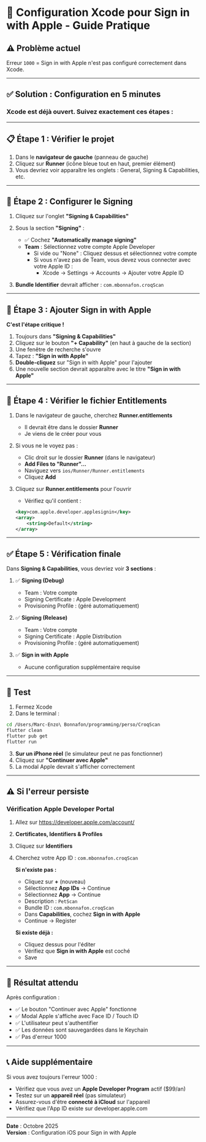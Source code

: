 # 🔧 Configuration Xcode pour Sign in with Apple - Guide Pratique

## ⚠️ Problème actuel

Erreur `1000` = Sign in with Apple n'est pas configuré correctement dans Xcode.

---

## ✅ Solution : Configuration en 5 minutes

### Xcode est déjà ouvert. Suivez exactement ces étapes :

---

## 📋 Étape 1 : Vérifier le projet

1. Dans le **navigateur de gauche** (panneau de gauche)
2. Cliquez sur **Runner** (icône bleue tout en haut, premier élément)
3. Vous devriez voir apparaître les onglets : General, Signing & Capabilities, etc.

---

## 🔐 Étape 2 : Configurer le Signing

1. Cliquez sur l'onglet **"Signing & Capabilities"**
2. Sous la section **"Signing"** :

   - ✅ Cochez **"Automatically manage signing"**
   - **Team** : Sélectionnez votre compte Apple Developer
     - Si vide ou "None" : Cliquez dessus et sélectionnez votre compte
     - Si vous n'avez pas de Team, vous devez vous connecter avec votre Apple ID :
       - Xcode → Settings → Accounts → Ajouter votre Apple ID

3. **Bundle Identifier** devrait afficher : `com.mbonnafon.croqScan`

---

## 🍏 Étape 3 : Ajouter Sign in with Apple

**C'est l'étape critique !**

1. Toujours dans **"Signing & Capabilities"**
2. Cliquez sur le bouton **"+ Capability"** (en haut à gauche de la section)
3. Une fenêtre de recherche s'ouvre
4. Tapez : **"Sign in with Apple"**
5. **Double-cliquez** sur "Sign in with Apple" pour l'ajouter
6. Une nouvelle section devrait apparaître avec le titre **"Sign in with Apple"**

---

## 📄 Étape 4 : Vérifier le fichier Entitlements

1. Dans le navigateur de gauche, cherchez **Runner.entitlements**

   - Il devrait être dans le dossier **Runner**
   - Je viens de le créer pour vous

2. Si vous ne le voyez pas :

   - Clic droit sur le dossier **Runner** (dans le navigateur)
   - **Add Files to "Runner"...**
   - Naviguez vers `ios/Runner/Runner.entitlements`
   - Cliquez **Add**

3. Cliquez sur **Runner.entitlements** pour l'ouvrir
   - Vérifiez qu'il contient :
   ```xml
   <key>com.apple.developer.applesignin</key>
   <array>
       <string>Default</string>
   </array>
   ```

---

## ✅ Étape 5 : Vérification finale

Dans **Signing & Capabilities**, vous devriez voir **3 sections** :

1. ✅ **Signing (Debug)**

   - Team : Votre compte
   - Signing Certificate : Apple Development
   - Provisioning Profile : (géré automatiquement)

2. ✅ **Signing (Release)**

   - Team : Votre compte
   - Signing Certificate : Apple Distribution
   - Provisioning Profile : (géré automatiquement)

3. ✅ **Sign in with Apple**
   - Aucune configuration supplémentaire requise

---

## 🧪 Test

1. Fermez Xcode
2. Dans le terminal :

```bash
cd /Users/Marc-Enzo\ Bonnafon/programming/perso/CroqScan
flutter clean
flutter pub get
flutter run
```

3. **Sur un iPhone réel** (le simulateur peut ne pas fonctionner)
4. Cliquez sur **"Continuer avec Apple"**
5. La modal Apple devrait s'afficher correctement

---

## ⚠️ Si l'erreur persiste

### Vérification Apple Developer Portal

1. Allez sur https://developer.apple.com/account/
2. **Certificates, Identifiers & Profiles**
3. Cliquez sur **Identifiers**
4. Cherchez votre App ID : `com.mbonnafon.croqScan`

   **Si n'existe pas :**

   - Cliquez sur **+** (nouveau)
   - Sélectionnez **App IDs** → Continue
   - Sélectionnez **App** → Continue
   - Description : `PetScan`
   - Bundle ID : `com.mbonnafon.croqScan`
   - Dans **Capabilities**, cochez **Sign in with Apple**
   - Continue → Register

   **Si existe déjà :**

   - Cliquez dessus pour l'éditer
   - Vérifiez que **Sign in with Apple** est coché
   - Save

---

## 🎯 Résultat attendu

Après configuration :

- ✅ Le bouton "Continuer avec Apple" fonctionne
- ✅ Modal Apple s'affiche avec Face ID / Touch ID
- ✅ L'utilisateur peut s'authentifier
- ✅ Les données sont sauvegardées dans le Keychain
- ✅ Pas d'erreur 1000

---

## 📞 Aide supplémentaire

Si vous avez toujours l'erreur 1000 :

- Vérifiez que vous avez un **Apple Developer Program** actif ($99/an)
- Testez sur un **appareil réel** (pas simulateur)
- Assurez-vous d'être **connecté à iCloud** sur l'appareil
- Vérifiez que l'App ID existe sur developer.apple.com

---

**Date** : Octobre 2025  
**Version** : Configuration iOS pour Sign in with Apple
